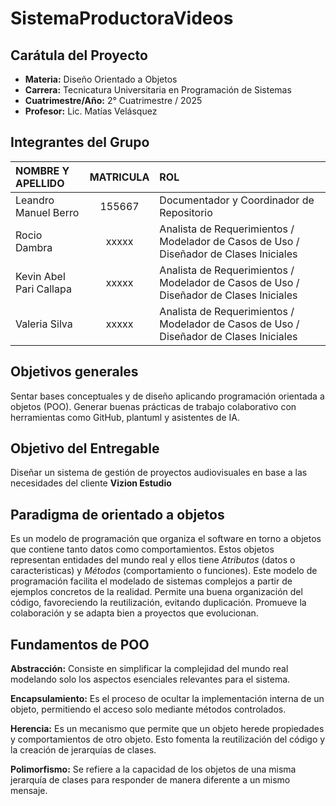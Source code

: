 # SistemaProductoraVideos

## Carátula del Proyecto
- **Materia:** Diseño Orientado a Objetos  
- **Carrera:** Tecnicatura Universitaria en Programación de Sistemas  
- **Cuatrimestre/Año:** 2° Cuatrimestre / 2025  
- **Profesor:** Lic. Matías Velásquez  

## Integrantes del Grupo
|NOMBRE Y APELLIDO|MATRICULA|ROL|
|:---|:---:|:---|
|Leandro Manuel Berro|155667|Documentador y Coordinador de Repositorio 
|Rocio Dambra|xxxxx|Analista de Requerimientos / Modelador de Casos de Uso / Diseñador de Clases Iniciales
|Kevin Abel Pari Callapa|xxxxx|Analista de Requerimientos / Modelador de Casos de Uso / Diseñador de Clases Iniciales
|Valeria Silva|xxxxx|Analista de Requerimientos / Modelador de Casos de Uso / Diseñador de Clases Iniciales

## Objetivos generales
Sentar bases conceptuales y de diseño aplicando programación orientada a objetos (POO). Generar buenas prácticas de trabajo colaborativo con herramientas como GitHub, plantuml y asistentes de IA.

## Objetivo del Entregable
Diseñar un sistema de gestión de proyectos audiovisuales en base a las necesidades del cliente **Vizion Estudio** 

## Paradigma de orientado a objetos
Es un modelo de programación que organiza el software en torno a objetos que contiene tanto datos como comportamientos.
Estos objetos representan entidades del mundo real y ellos tiene *Atributos* (datos o caracteristicas) y *Métodos* (comportamiento o funciones).
Este modelo de programación facilita el modelado de sistemas complejos a partir de ejemplos concretos de la realidad. Permite una buena organización del código, favoreciendo la reutilización, evitando duplicación. Promueve la colaboración y se adapta bien a proyectos que evolucionan.

## Fundamentos de POO
**Abstracción:** Consiste en simplificar la complejidad del mundo real modelando solo los aspectos esenciales relevantes para el sistema.

**Encapsulamiento:** Es el proceso de ocultar la implementación interna de un objeto, permitiendo el acceso solo mediante métodos controlados.

**Herencia:** Es un mecanismo que permite que un objeto herede propiedades y comportamientos de otro objeto. Esto fomenta la reutilización del código y la creación de jerarquías de clases.

**Polimorfismo:** Se refiere a la capacidad de los objetos de una misma jerarquía de clases para responder de manera diferente a un mismo mensaje.
